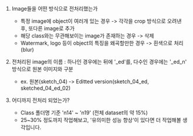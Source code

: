 1. Image들을 어떤 방식으로 전처리했는가
   - 특정 image에 object이 여러개 있는 경우 -> 각각을 crop 방식으로 오려낸 후, 또다른 image로 추가
   - 해당 class와는 무관해보이는 image가 존재하는 경우 -> 삭제
   - Watermark, logo 등이 object의 특징을 왜곡할만한 경우 -> 흰색으로 처리 (blur)

2. 전처리된 image의 이름 : 하나인 경우에는 뒤에 '_ed'를, 다수인 경우에는 '_ed_n' 방식으로 원본 이미지와 구분
   - ex. 원본(sketch_04) -> Editted version(sketch_04_ed, sketched_04_ed_02)
  
3. 어디까지 전처리 되었는가?
   - Class 폴더명 기준 'n14' ~ 'n19' (전체 dataset의 약 15%)
   - 25~30% 정도까지 작업해보고, '유의미한 성능 향상'이 있다면 더 작업해볼 생각입니다.
